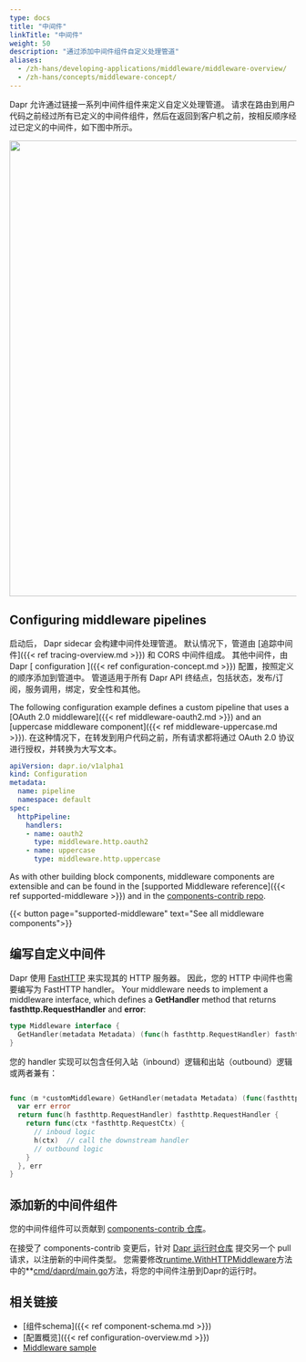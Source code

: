 ```yaml
---
type: docs
title: "中间件"
linkTitle: "中间件"
weight: 50
description: "通过添加中间件组件自定义处理管道"
aliases:
  - /zh-hans/developing-applications/middleware/middleware-overview/
  - /zh-hans/concepts/middleware-concept/
---
```


Dapr 允许通过链接一系列中间件组件来定义自定义处理管道。 请求在路由到用户代码之前经过所有已定义的中间件组件，然后在返回到客户机之前，按相反顺序经过已定义的中间件，如下图中所示。

<img src="/images/middleware.png" width=800>

## Configuring middleware pipelines

启动后， Dapr sidecar 会构建中间件处理管道。 默认情况下，管道由 [追踪中间件]({{< ref tracing-overview.md >}}) 和 CORS 中间件组成。 其他中间件，由 Dapr [ configuration ]({{< ref configuration-concept.md >}}) 配置，按照定义的顺序添加到管道中。 管道适用于所有 Dapr API 终结点，包括状态，发布/订阅，服务调用，绑定，安全性和其他。

The following configuration example defines a custom pipeline that uses a [OAuth 2.0 middleware]({{< ref middleware-oauth2.md >}}) and an [uppercase middleware component]({{< ref middleware-uppercase.md >}}). 在这种情况下，在转发到用户代码之前，所有请求都将通过 OAuth 2.0 协议进行授权，并转换为大写文本。

```yaml
apiVersion: dapr.io/v1alpha1
kind: Configuration
metadata:
  name: pipeline
  namespace: default
spec:
  httpPipeline:
    handlers:
    - name: oauth2
      type: middleware.http.oauth2
    - name: uppercase
      type: middleware.http.uppercase
```

As with other building block components, middleware components are extensible and can be found in the [supported Middleware reference]({{< ref supported-middleware >}}) and in the [components-contrib repo](https://github.com/dapr/components-contrib/tree/master/middleware/http).

{{< button page="supported-middleware" text="See all middleware components">}}

## 编写自定义中间件

Dapr 使用 [FastHTTP](https://github.com/valyala/fasthttp) 来实现其的 HTTP 服务器。 因此，您的 HTTP 中间件也需要编写为 FastHTTP handler。 Your middleware needs to implement a middleware interface, which defines a **GetHandler** method that returns  **fasthttp.RequestHandler** and **error**:

```go
type Middleware interface {
  GetHandler(metadata Metadata) (func(h fasthttp.RequestHandler) fasthttp.RequestHandler, error)
}
```

您的 handler 实现可以包含任何入站（inbound）逻辑和出站（outbound）逻辑或两者兼有：

```go

func (m *customMiddleware) GetHandler(metadata Metadata) (func(fasthttp.RequestHandler) fasthttp.RequestHandler, error) {
  var err error
  return func(h fasthttp.RequestHandler) fasthttp.RequestHandler {
    return func(ctx *fasthttp.RequestCtx) {
      // inboud logic
      h(ctx)  // call the downstream handler
      // outbound logic
    }
  }, err
}
```

## 添加新的中间件组件

您的中间件组件可以贡献到 [components-contrib 仓库](https://github.com/dapr/components-contrib/tree/master/middleware)。

在接受了 components-contrib 变更后，针对 [Dapr 运行时仓库](https://github.com/dapr/dapr) 提交另一个 pull 请求，以注册新的中间件类型。 您需要修改[runtime.WithHTTPMiddleware](https://github.com/dapr/dapr/blob/f4d50b1369e416a8f7b93e3e226c4360307d1313/cmd/daprd/main.go#L394-L424)</strong>方法中的**[cmd/daprd/main.go](https://github.com/dapr/dapr/blob/master/cmd/daprd/main.go)方法，将您的中间件注册到Dapr的运行时。

## 相关链接

* [组件schema]({{< ref component-schema.md >}})
* [配置概览]({{< ref configuration-overview.md >}})
* [Middleware sample](https://github.com/dapr/samples/tree/master/middleware-oauth-google)

